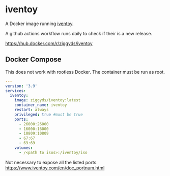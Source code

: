 # iventoy

A Docker image running [iventoy](https://www.iventoy.com).

A github actions workflow runs daily to check if their is a new release.

<https://hub.docker.com/r/ziggyds/iventoy>

## Docker Compose

This does not work with rootless Docker.  The container must be run as root.

```yaml
---
version: '3.9'
services:
  iventoy:
    image: ziggyds/iventoy:latest
    container_name: iventoy
    restart: always
    privileged: true #must be true
    ports:
      - 26000:26000
      - 16000:16000
      - 10809:10809
      - 67:67
      - 69:69
    volumes:
      - /<path to isos>:/iventoy/iso
```

Not necessary to expose all the listed ports.
<https://www.iventoy.com/en/doc_portnum.html>
